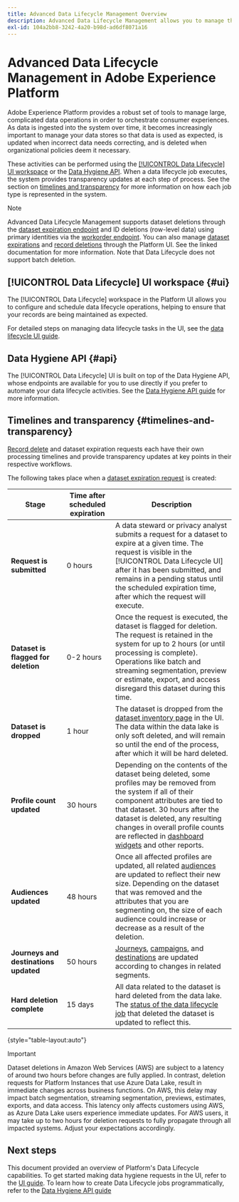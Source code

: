 ```yaml
---
title: Advanced Data Lifecycle Management Overview
description: Advanced Data Lifecycle Management allows you to manage the lifecycle of your data by updating or purging outdated or inaccurate records.
exl-id: 104a2bb8-3242-4a20-b98d-ad6df8071a16
---
```

# Advanced Data Lifecycle Management in Adobe Experience Platform

Adobe Experience Platform provides a robust set of tools to manage large, complicated data operations in order to orchestrate consumer experiences. As data is ingested into the system over time, it becomes increasingly important to manage your data stores so that data is used as expected, is updated when incorrect data needs correcting, and is deleted when organizational policies deem it necessary.

<!-- Platform's data lifecycle capabilities allow you to manage your stored data through the following:

* Scheduling automated dataset expirations
* Deleting individual records from one or all datasets

>[!IMPORTANT]
>
>Record deletes are meant to be used for data cleansing, removing anonymous data, or data minimization. They are **not** to be used for data subject rights requests (compliance) as pertaining to privacy regulations like the General Data Protection Regulation (GDPR). For all compliance use cases, use [Adobe Experience Platform Privacy Service](../privacy-service/home.md) instead. -->

These activities can be performed using the [[!UICONTROL Data Lifecycle] UI workspace](#ui) or the [Data Hygiene API](#api). When a data lifecycle job executes, the system provides transparency updates at each step of process. See the section on [timelines and transparency](#timelines-and-transparency) for more information on how each job type is represented in the system.

>[!NOTE]
>
>Advanced Data Lifecycle Management supports dataset deletions through the [dataset expiration endpoint](./api/dataset-expiration.md) and ID deletions (row-level data) using primary identities via the [workorder endpoint](./api/workorder.md). You can also manage [dataset expirations](./ui/dataset-expiration.md) and [record deletions](./ui/record-delete.md) through the Platform UI. See the linked documentation for more information. Note that Data Lifecycle does not support batch deletion.

## [!UICONTROL Data Lifecycle] UI workspace {#ui}

The [!UICONTROL Data Lifecycle] workspace in the Platform UI allows you to configure and schedule data lifecycle operations, helping to ensure that your records are being maintained as expected.

For detailed steps on managing data lifecycle tasks in the UI, see the [data lifecycle UI guide](./ui/overview.md).

## Data Hygiene API {#api}

The [!UICONTROL Data Lifecycle] UI is built on top of the Data Hygiene API, whose endpoints are available for you to use directly if you prefer to automate your data lifecycle activities. See the [Data Hygiene API guide](./api/overview.md) for more information.

## Timelines and transparency {#timelines-and-transparency}

[Record delete](./ui/record-delete.md) and dataset expiration requests each have their own processing timelines and provide transparency updates at key points in their respective workflows. 

The following takes place when a [dataset expiration request](./ui/dataset-expiration.md) is created:

| Stage | Time after scheduled expiration | Description |
| --- | --- | --- |
| **Request is submitted** | 0 hours | A data steward or privacy analyst submits a request for a dataset to expire at a given time. The request is visible in the [!UICONTROL Data Lifecycle UI] after it has been submitted, and remains in a pending status until the scheduled expiration time, after which the request will execute. |
| **Dataset is flagged for deletion** | 0-2 hours | Once the request is executed, the dataset is flagged for deletion. The request is retained in the system for up to 2 hours (or until processing is complete). Operations like batch and streaming segmentation, preview or estimate, export, and access disregard this dataset during this time. |
| **Dataset is dropped** | 1 hour | The dataset is dropped from the [dataset inventory page](../catalog/datasets/user-guide.md) in the UI. The data within the data lake is only soft deleted, and will remain so until the end of the process, after which it will be hard deleted. |
| **Profile count updated** | 30 hours | Depending on the contents of the dataset being deleted, some profiles may be removed from the system if all of their component attributes are tied to that dataset. 30 hours after the dataset is deleted, any resulting changes in overall profile counts are reflected in [dashboard widgets](../dashboards/guides/profiles.md#profile-count-trend) and other reports. |
| **Audiences updated** | 48 hours | Once all affected profiles are updated, all related [audiences](../segmentation/home.md) are updated to reflect their new size. Depending on the dataset that was removed and the attributes that you are segmenting on, the size of each audience could increase or decrease as a result of the deletion. |
| **Journeys and destinations updated** | 50 hours | [Journeys](https://experienceleague.adobe.com/docs/journey-optimizer/using/orchestrate-journeys/about-journeys/journey.html), [campaigns](https://experienceleague.adobe.com/docs/journey-optimizer/using/campaigns/get-started-with-campaigns.html), and [destinations](../destinations/home.md) are updated according to changes in related segments. |
| **Hard deletion complete** | 15 days | All data related to the dataset is hard deleted from the data lake. The [status of the data lifecycle job](./ui/browse.md#view-details) that deleted the dataset is updated to reflect this. |

{style="table-layout:auto"}

>[!IMPORTANT]
>
>Dataset deletions in Amazon Web Services (AWS) are subject to a latency of around two hours before changes are fully applied. In contrast, deletion requests for Platform Instances that use Azure Data Lake, result in immediate changes across business functions. On AWS, this delay may impact batch segmentation, streaming segmentation, previews, estimates, exports, and data access. This latency only affects customers using AWS, as Azure Data Lake users experience immediate updates. For AWS users, it may take up to two hours for deletion requests to fully propagate through all impacted systems. Adjust your expectations accordingly.

<!-- ### Record deletes {#record-delete-transparency}

The following takes place when a [record delete request](./ui/record-delete.md) is created:

| Stage | Time after request submission | Description |
| --- | --- | --- |
| Request is submitted | 0 hours | A data steward or privacy analyist submits a record delete request. The request is visible in the [!UICONTROL Data Lifecycle UI] after it has been submitted. |
| Profile lookups updated | 3 hours | The change in profile counts caused by the deleted identity are reflected in [dashboard widgets](../dashboards/guides/profiles.md#profile-count-trend) and other reports. |
| Segments updated | 24 hours | Once profiles are removed, all related [segments](../segmentation/home.md) are updated to reflect their new size. |
| Journeys and destinations updated | 26 hours | [Journeys](https://experienceleague.adobe.com/docs/journey-optimizer/using/orchestrate-journeys/about-journeys/journey.html), [campaigns](https://experienceleague.adobe.com/docs/journey-optimizer/using/campaigns/get-started-with-campaigns.html), and [destinations](../destinations/home.md) are updated according to changes in related segments. |
| Records soft deleted in data lake | 7 days | The data is soft deleted from the data lake. |
| Data vacuuming completed | 14 days | The [status of the lifecycle job](./ui/browse.md#view-details) updates to indicate that the job has completed, meaning that data vacuuming has been completed on the data lake and the relevant records have been hard deleted. |

{style="table-layout:auto"} -->

## Next steps

This document provided an overview of Platform's Data Lifecycle capabilities. To get started making data hygiene requests in the UI, refer to the [UI guide](./ui/overview.md). To learn how to create Data Lifecycle jobs programmatically, refer to the [Data Hygiene API guide](./api/overview.md)
